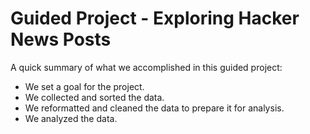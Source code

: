 # Guided Project - Exploring Hacker News Posts

A quick summary of what we accomplished in this guided project:

- We set a goal for the project.
- We collected and sorted the data.
- We reformatted and cleaned the data to prepare it for analysis.
- We analyzed the data.
